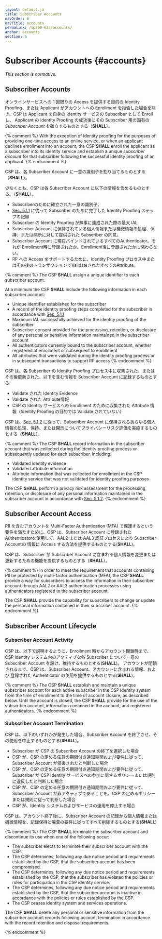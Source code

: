 ```yaml
---
layout: default.ja
title: Subscriber Accounts
navOrder: 6
navTitle: accounts
permalink: /sp800-63a/accounts/
anchor: accounts
section: 6
---
```


# Subscriber Accounts {#accounts}

_This section is normative._

## Subscriber Accounts

オンラインサービスへの 1 回限りの Access を提供する目的の Identity Proofing、または Applicant がアカウントへの Enrollment を拒否した場合を除き、CSP は Applicant を自身の Identity サービスの Subscriber として Enroll し、 Applicant の Identity Proofing の成功後にその Subscriber 用の固有の _Subscriber Account_ を確立するものとする（**SHALL**）。

{% comment %}
With the exception of identity proofing for the purposes of providing one-time access to an online service, or when an applicant declines enrollment into an account, the CSP **SHALL** enroll the applicant as a subscriber into its identity service and establish a unique _subscriber account_ for that subscriber following the successful identity proofing of an applicant. 
{% endcomment %}

CSP は、各 Subscriber Account に一意の識別子を割り当てるものとする（**SHALL**）。

少なくとも、CSP は各 Subscriber Account に以下の情報を含めるものとする。（**SHALL**）。

* Subscriberのために確立された一意の識別子。
* [Sec. 5.1.1](sec5_ial.ja.md#DocRecReqs) に従って Subscriber のために完了した Identity Proofing ステップの記録
* Subscriber の Identity Proofing が無事に達成された際の最大 IAL
* Subscriber Account に保持されている個人情報または機微情報の処理、保持、または開示に対して提供された Subscriber の同意。
* Subscriber Account に現在バインドされているすべてのAuthenticator。それが Enrollment時に登録されたか、Enrollment後に登録されたかに関わらない。
* RP への Access をサポートするために、Identity Proofing プロセス中またはその後のトランザクションでValidateされたすべてのAttribute。

{% comment %}
The CSP **SHALL** assign a unique identifier to each subscriber account. 

At a minimum the CSP **SHALL** include the following information in each subscriber account:

* Unique identifier established for the subscriber
* A record of the identity proofing steps completed for the subscriber in accordance with [Sec. 5.1.1](sec5_ial.md#DocRecReqs)
* Maximum IAL successfully achieved for the identity proofing of the subscriber
* Subscriber consent provided for the processing, retention, or disclosure of any personal or sensitive information maintained in the subscriber account
* All authenticators currently bound to the subscriber account, whether registered at enrollment or subsequent to enrollment
* All attributes that were validated during the identity proofing process or in subsequent transactions to support RP access 
{% endcomment %}

CSP は、各 Subscriber の Identity Proofing プロセス中に収集された、またはその後更新された、以下を含む情報を Subscriber Account に記録するものとする:

* Validate された Identity Evidence 
* Validate された Attribute情報
* CSP の Identity サービスへの Enrollment のために収集された Attribute 情報（Identity Proofing の目的では Validate されていない）

CSP は、[Sec. 5.1.2](sec5_ial.ja.md#PrivacyReqs) に従って、Subscriber Account に保持されるあらゆる個人情報の処理、保持、または開示についてプライバシーリスク評価を実施するものとする（**SHALL**）。

{% comment %}
The CSP **SHALL** record information in the subscriber account that was collected during the identity proofing process or subsequently updated for each subscriber, including:

* Validated identity evidence
* Validated attribute information
* Attribute information that was collected for enrollment in the CSP identity service that was not validated for identity proofing purposes

The CSP **SHALL** perform a privacy risk assessment for the processing, retention, or disclosure of any personal information maintained in the subscriber account in accordance with [Sec. 5.1.2](sec5_ial.md#PrivacyReqs).
{% endcomment %}

## Subscriber Account Access

PII を含むアカウントを Multi-Factor Authentication (MFA) で保護するという要件を満たすために、CSP は、Subscriber Account に登録されたAuthenticatorを使用して、AAL2 または AAL3 認証プロセスにより Subscriber Accountの 情報に Access する方法を提供するものとする(**SHALL**)。

CSP は、Subscriber が Subscriber Account に含まれる個人情報を変更または更新するための機能を提供するものとする（**SHALL**）。

{% comment %}
In order to meet the requirement that accounts containing PII be protected by multi-factor authentication (MFA), the CSP **SHALL** provide a way for subscribers to access the information in their subscriber account through AAL2 or AAL3 authentication processes using authenticators registered to the subscriber account. 

The CSP **SHALL** provide the capability for subscribers to change or update the personal information contained in their subscriber account.
{% endcomment %}

## Subscriber Account Lifecycle

### Subscriber Account Activity

CSP は、以下で説明するように、Enrollment 時からアカウント閉鎖時まで、CSP Identity システム内のアクティブな各 Subscriber について一意の Subscriber Account を設け、維持するものとする(**SHALL**)。 アカウントが閉鎖されるまで、CSP は、Subscriber Account、アカウントに含まれる情報、および 登録された Authenticator の使用を提供するものとする(**SHALL**)。

{% comment %}
The CSP **SHALL** establish and maintain a unique subscriber account for each active subscriber in the CSP identity system from the time of enrollment to the time of account closure, as described below.  Until the account is closed, the CSP **SHALL** provide for the use of the subscriber account, information contained in the account, and registered authenticators. 
{% endcomment %}

### Subscriber Account Termination

CSP は、以下のいずれかが発生した場合、Subscriber Account を終了させ、その使用を中止するものとする(**SHALL**)。

* Subscriber が CSP の Subscriber Account の終了を選択した場合 
* CSP が、CSP の定める任意の期限付き通知期間および要件に従って、Subscriber Account が侵害されたと判断した場合
* CSP が、CSP の定める任意の期限付き通知期間および要件に従って、Subscriber が CSP Identity サービスへの参加に関するポリシーまたは規則に違反したと判断した場合
* CSP が、CSP の定める任意の期限付き通知期間および要件に従って、Subscriber Account が非アクティブであることを、CSP の定めるポリシーまたは規則に従って判断した場合
* CSP が、Identity システムおよびサービスの運用を停止する場合

CSP は、アカウント終了後に、Subscriber Account の記録から個人情報または機微情報を、記録保持と廃棄の要件に従ってすべて削除するものとする(**SHALL**)

{% comment %}
The CSP **SHALL** terminate the subscriber account and discontinue its use when one of the following occur:

* The subscriber elects to terminate their subscriber account with the CSP.
* The CSP determines, following any due notice period and requirements established by the CSP, that the subscriber account has been compromised.
* The CSP determines, following any due notice period and requirements established by the CSP, that the subscriber has violated the policies or rules for participation in the CSP identity service.
* The CSP determines, following any due notice period and requirements established by the CSP, that the subscriber account is inactive in accordance with the policies or rules established by the CSP.
* The CSP ceases identity system and services operations.

The CSP **SHALL** delete any personal or sensitive information from the subscriber account records following account termination in accordance with the record retention and disposal requirements.

{% endcomment %}